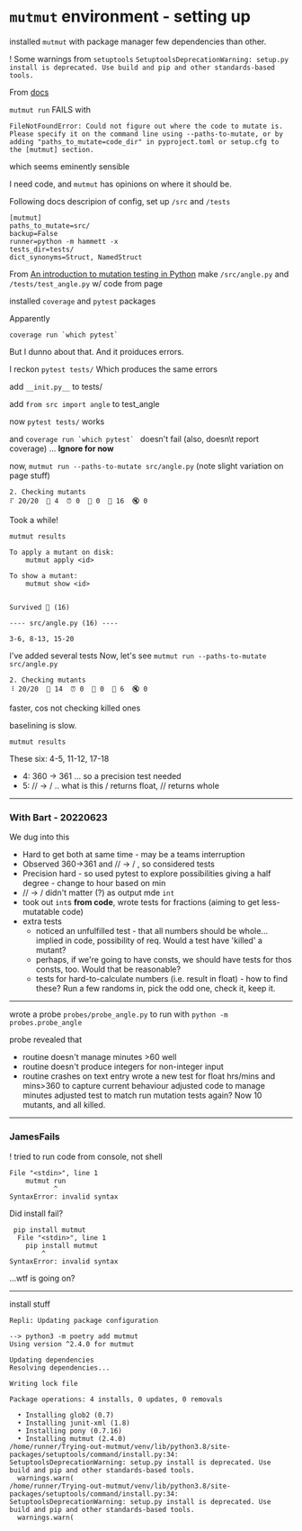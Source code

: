 # `mutmut` environment - setting up

installed `mutmut` with package manager
few dependencies than other.

! Some warnings from `setuptools`
`SetuptoolsDeprecationWarning: setup.py install is deprecated. Use build and pip and other standards-based tools.`

From [docs](https://mutmut.readthedocs.io/en/latest/index.html#install-and-run)


`mutmut run` FAILS with 
```
FileNotFoundError: Could not figure out where the code to mutate is. Please specify it on the command line using --paths-to-mutate, or by adding "paths_to_mutate=code_dir" in pyproject.toml or setup.cfg to the [mutmut] section.
```
which seems eminently sensible

I need code, and `mutmut` has opinions on where it should be.

Following docs descripion of config, set up `/src` and `/tests`
```
[mutmut]
paths_to_mutate=src/
backup=False
runner=python -m hammett -x
tests_dir=tests/
dict_synonyms=Struct, NamedStruct
```
From [An introduction to mutation testing in Python](https://opensource.com/article/20/7/mutmut-python)
make `/src/angle.py` and `/tests/test_angle.py` w/ code from page

installed `coverage` and `pytest` packages

Apparently 
```
coverage run `which pytest`
```
But I dunno about that. And it proiduces errors.

I reckon 
`pytest tests/`
Which produces the same errors

add `__init.py__` to tests/

add `from src import angle` to test_angle

now `pytest tests/` works

and ```coverage run `which pytest` ``` doesn't fail (also, doesn\t report coverage)  ... **Ignore for now** 

now, `mutmut run --paths-to-mutate src/angle.py` (note slight variation on page stuff)

```
2. Checking mutants
⠏ 20/20  🎉 4  ⏰ 0  🤔 0  🙁 16  🔇 0
```
Took a while!


`mutmut results`
```
To apply a mutant on disk:
    mutmut apply <id>

To show a mutant:
    mutmut show <id>


Survived 🙁 (16)

---- src/angle.py (16) ----

3-6, 8-13, 15-20
```
I've added several tests
Now, let's see
`mutmut run --paths-to-mutate src/angle.py`
```
2. Checking mutants
⠸ 20/20  🎉 14  ⏰ 0  🤔 0  🙁 6  🔇 0
```

faster, cos not checking killed ones

baselining is slow.

`mutmut results`

These six: 4-5, 11-12, 17-18
* 4: 360 -> 361 ... so a precision test needed
* 5: // -> / .. what is this / returns float, // returns whole

---
### With Bart - 20220623

We dug into this
* Hard to get both at same time - may be a teams interruption
* Observed 360->361 and // -> / , so considered tests
* Precision hard - so used pytest to explore possibilities giving a half degree - change to hour based on min
* // -> / didn't matter (?) as output mde `int`
* took out `int`s **from code**, wrote tests for fractions (aiming to get less-mutatable code)
* extra tests
  * noticed an unfulfilled test - that all numbers should be whole... implied in code, possibility of req. Would a test have 'killed' a mutant?
  * perhaps, if we're going to have consts, we should have tests for thos consts, too. Would that be reasonable?
  * tests for hard-to-calculate numbers (i.e. result in float) - how to find these? Run a few randoms in, pick the odd one, check it, keep it.

---
wrote a probe `probes/probe_angle.py` to run with `python -m probes.probe_angle`

probe revealed that 
* routine doesn't manage minutes >60 well
* routine doesn't produce integers for non-integer input
* routine crashes on text entry
wrote a new test for float hrs/mins and mins>360 to capture current behaviour
adjusted code to manage minutes
adjusted test to match
run mutation tests again? Now 10 mutants, and all killed.

---
### JamesFails
! tried to run code from console, not shell

```
File "<stdin>", line 1
    mutmut run
           ^
SyntaxError: invalid syntax
```
Did install fail?
```
 pip install mutmut
  File "<stdin>", line 1
    pip install mutmut
        ^
SyntaxError: invalid syntax
```
...wtf is going on?

---
install stuff
```
Repli: Updating package configuration

--> python3 -m poetry add mutmut
Using version ^2.4.0 for mutmut

Updating dependencies
Resolving dependencies...

Writing lock file

Package operations: 4 installs, 0 updates, 0 removals

  • Installing glob2 (0.7)
  • Installing junit-xml (1.8)
  • Installing pony (0.7.16)
  • Installing mutmut (2.4.0)
/home/runner/Trying-out-mutmut/venv/lib/python3.8/site-packages/setuptools/command/install.py:34: SetuptoolsDeprecationWarning: setup.py install is deprecated. Use build and pip and other standards-based tools.
  warnings.warn(
/home/runner/Trying-out-mutmut/venv/lib/python3.8/site-packages/setuptools/command/install.py:34: SetuptoolsDeprecationWarning: setup.py install is deprecated. Use build and pip and other standards-based tools.
  warnings.warn(
```